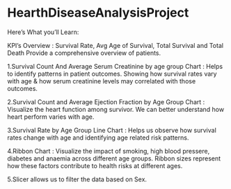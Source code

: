 # HearthDiseaseAnalysisProject
Here’s What you’ll Learn:

KPI’s Overview : Survival Rate, Avg Age of Survival, Total Survival and Total Death Provide a comprehensive overview of patients.

1.Survival Count And Average Serum Creatinine by age group Chart : Helps to identify patterns in patient outcomes. Showing how survival rates vary with age & how serum creatinine levels may correlated with those outcomes.

2.Survival Count and Average Ejection Fraction by Age Group Chart : Visualize the heart function among survivor. We can better understand how heart perform varies with age.

3.Survival Rate by Age Group Line Chart : Helps us observe how survival rates change with age and identifying age related risk patterns.

4.Ribbon Chart : Visualize the impact of smoking, high blood pressere, diabetes and anaemia across different age groups. Ribbon sizes represent how these factors contribute to health risks at different ages.

5.Slicer allows us to filter the data based on Sex.
